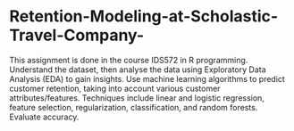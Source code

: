 # Retention-Modeling-at-Scholastic-Travel-Company-
This assignment is done in the course IDS572 in R programming.
Understand the dataset, then analyse the data using Exploratory Data Analysis (EDA) to gain insights. Use machine learning algorithms to predict customer retention, taking into account various customer attributes/features. Techniques include linear and logistic regression, feature selection, regularization, classification, and random forests. Evaluate accuracy.

